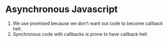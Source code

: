 # Asynchronous Javascript

1. We use promised because we don't want out code to become callback hell.
2. Synchronous code with callbacks is prone to have callback hell.
